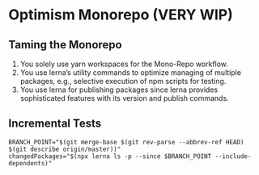 # Optimism Monorepo (VERY WIP)

## Taming the Monorepo

1. You solely use yarn workspaces for the Mono-Repo workflow.
1. You use lerna’s utility commands to optimize managing of multiple packages, e.g., selective execution of npm scripts for testing.
1. You use lerna for publishing packages since lerna provides sophisticated features with its version and publish commands.

## Incremental Tests

```
BRANCH_POINT="$(git merge-base $(git rev-parse --abbrev-ref HEAD) $(git describe origin/master))"
changedPackages="$(npx lerna ls -p --since $BRANCH_POINT --include-dependents)"
```
